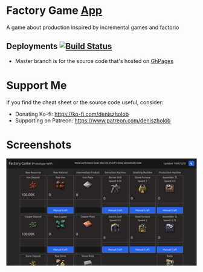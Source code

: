 # Factory Game [App](https://deniszholob.github.io/game_web-factory/)

A game about production inspired by incremental games and factorio

## Deployments [![Build Status](https://github.com/deniszholob/game_web-factory/actions/workflows/main.yml/badge.svg)](https://github.com/deniszholob/game_web-factory/actions/workflows/main.yml)

- Master branch is for the source code that's hosted on
  [GhPages](https://deniszholob.github.io/game_web-factory/)

# Support Me

If you find the cheat sheet or the source code useful, consider:

- Donating Ko-fi: https://ko-fi.com/deniszholob
- Supporting on Patreon: https://www.patreon.com/deniszholob

# Screenshots

![Factory Game](./global/assets/screenshots/screenshot_1280x720.png)
